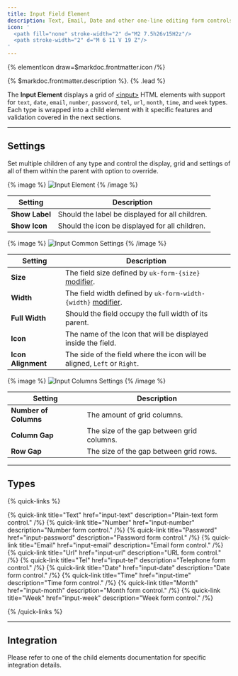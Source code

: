 ```yaml
---
title: Input Field Element
description: Text, Email, Date and other one-line editing form controls
icon: '
  <path fill="none" stroke-width="2" d="M2 7.5h26v15H2z"/>
  <path stroke-width="2" d="M 6 11 V 19 Z"/>
'
---
```


{% elementIcon draw=$markdoc.frontmatter.icon /%}

{% $markdoc.frontmatter.description %}. {% .lead %}

The **Input Element** displays a grid of [\<input\>](https://developer.mozilla.org/en-US/docs/Web/HTML/Element/input) HTML elements with support for `text`, `date`, `email`, `number`, `password`, `tel`, `url`, `month`, `time`, and `week` types. Each type is wrapped into a child element with it specific features and validation covered in the next sections.

---

## Settings

Set multiple children of any type and control the display, grid and settings of all of them within the parent with option to override.

{% image %}
![Input Element](/assets/ytp/forms/fields/input.webp)
{% /image %}

| Setting | Description |
| ------- | ----------- |
| **Show Label** | Should the label be displayed for all children. |
| **Show Icon** | Should the icon be displayed for all children. |

{% image %}
![Input Common Settings](/assets/ytp/forms/fields/input-commons.webp)
{% /image %}

| Setting | Description |
| ------- | ----------- |
| **Size** | The field size defined by `uk-form-{size}` [modifier](https://getuikit.com/docs/form#size-modifiers). |
| **Width** | The field width defined by `uk-form-width-{width}` [modifier](https://getuikit.com/docs/form#width-modifiers). |
| **Full Width** | Should the field occupy the full width of its parent. |
| **Icon** | The name of the Icon that will be displayed inside the field. |
| **Icon Alignment** | The side of the field where the icon will be aligned, `Left` or `Right`. |

{% image %}
![Input Columns Settings](/assets/ytp/forms/fields/input-grid.webp)
{% /image %}

| Setting | Description |
| ------- | ----------- |
| **Number of Columns** | The amount of grid columns. |
| **Column Gap** | The size of the gap between grid columns. |
| **Row Gap** | The size of the gap between grid rows. |

---

## Types

{% quick-links %}

{% quick-link title="Text" href="input-text" description="Plain-text form control." /%}
{% quick-link title="Number" href="input-number" description="Number form control." /%}
{% quick-link title="Password" href="input-password" description="Password form control." /%}
{% quick-link title="Email" href="input-email" description="Email form control." /%}
{% quick-link title="Url" href="input-url" description="URL form control." /%}
{% quick-link title="Tel" href="input-tel" description="Telephone form control." /%}
{% quick-link title="Date" href="input-date" description="Date form control." /%}
{% quick-link title="Time" href="input-time" description="Time form control." /%}
{% quick-link title="Month" href="input-month" description="Month form control." /%}
{% quick-link title="Week" href="input-week" description="Week form control." /%}

{% /quick-links %}

---

## Integration

Please refer to one of the child elements documentation for specific integration details.
